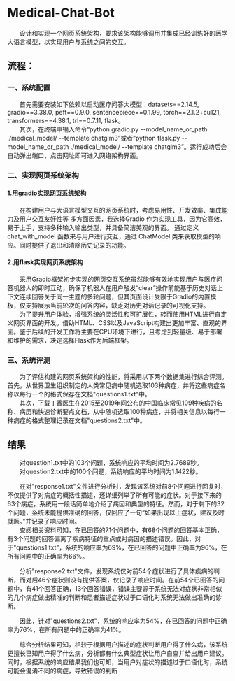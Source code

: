 # **Medical-Chat-Bot**
&emsp;&emsp;设计和实现一个网页系统架构，要求该架构能够调用并集成已经训练好的医学大语言模型，以实现用户与系统之间的交互。

## **流程：**

### 一、系统配置

&emsp;&emsp;首先需要安装如下依赖以启动医疗问答大模型：datasets==2.14.5, gradio==3.38.0, peft==0.9.0, sentencepiece==0.1.99, torch==2.1.2+cu121, transformers==4.38.1, trl==0.7.11, flask。  
&emsp;&emsp;其次，在终端中输入命令“python gradio.py --model_name_or_path  ./medical_model/ --template chatglm3”或者“python flask.py --model_name_or_path  ./medical_model/ --template chatglm3”。运行成功后会自动弹出端口，点击网址即可进入网络架构界面。

### 二、实现网页系统架构

#### 1.用gradio实现网页系统架构

&emsp;&emsp;在构建用户与大语言模型交互的网页系统时，考虑易用性、开发效率、集成能力及用户交互友好性等
多方面因素，我选择Gradio 作为实现工具，因为它高效，易于上手，支持多种输入输出类型，并具备简洁美观的界面。
    通过定义 chat_with_model 函数来与用户进行交互，通过 ChatModel 类来获取模型的响应。同时提供了退出和清除历史记录的功能。

#### 2.用flask实现网页系统架构

&emsp;&emsp;采用Gradio框架初步实现的网页交互系统虽然能够有效地实现用户与医疗问答机器人的即时互动，确保了机器人在用户触发“clear”操作前能基于历史对话上下文连续回答关于同一主题的多轮问题，但其页面设计受限于Gradio的内置模板，仅支持展示当前轮次的问答内容，缺乏对历史对话记录的可视化支持。   
&emsp;&emsp;为了提升用户体验，增强系统的灵活性和可扩展性，转而使用HTML进行自定义网页界面的开发。借助HTML、CSS以及JavaScript构建出更加丰富、直观的界面。鉴于后续的开发工作将主要在CPU环境下进行，且考虑到轻量级、易于部署和维护的需求，决定选择Flask作为后端框架。

### 三、系统评测

&emsp;&emsp;为了评估构建的网页系统架构的性能，将采用以下两个数据集进行综合评测。首先，从世界卫生组织制定的人类常见病中随机选取103种病症，并将这些病症名称以每行一个的格式保存在文档"questions1.txt"中。  
&emsp;&emsp;其次，下载丁香医生在2015至2019年间公布的中国临床常见109种疾病的名称、病历和快速诊断要点文档，从中随机选取100种病症，并将相关信息以每行一种病症的格式整理记录在文档"questions2.txt"中。

## 结果

&emsp;&emsp;对question1.txt中的103个问题，系统响应的平均时间为2.7689秒。  
&emsp;&emsp;对question2.txt中的100个问题，系统响应的平均时间为1.1422秒。

&emsp;&emsp;在对"response1.txt"文件进行分析时，发现该系统对前8个问题进行回复时，不仅提供了对病症的概括性描述，还详细列举了所有可能的症状。对于接下来的63个病症，系统用一段话简单地介绍了病因和典型的特征。然而，对于剩下的32个问题，系统未能提供准确的回答，仅回应了一句“如果出现以上症状，建议及时就医。”并记录了响应时间。  
&emsp;&emsp;查阅相关资料可知，在已回答的71个问题中，有68个问题的回答基本正确，有3个问题的回答偏离了疾病特征的重点或对病因的描述错误。因此，对于"questions1.txt"，系统的响应率为69%，在已回答的问题中正确率为96%，在所有问题中的正确率为66%。
  
&emsp;&emsp;分析"response2.txt"文件，发现系统仅对前54个症状进行了具体疾病的判断，而对后46个症状则没有提供答案，仅记录了响应时间。在前54个已回答的问题中，有41个回答正确，13个回答错误，错误主要源于系统无法对症状非常相似的几个病症做出精准的判断和患者描述症状过于口语化时系统无法做出准确的诊断。  

&emsp;&emsp;因此，针对"questions2.txt"，系统的响应率为54%，在已回答的问题中正确率为76%，在所有问题中的正确率为41%。

&emsp;&emsp;综合分析结果可知，相较于根据用户描述的症状判断用户得了什么病，该系统更擅长已知用户得了什么病，分析都有什么典型症状让用户自查并给出用户建议。同时，根据系统的响应结果我们也可知，当用户对症状的描述过于口语化时，系统可能会混淆不同的病症，导致错误的判断
